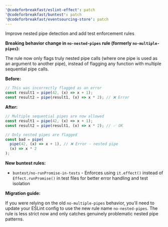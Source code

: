 ```yaml
---
'@codeforbreakfast/eslint-effect': patch
'@codeforbreakfast/buntest': patch
'@codeforbreakfast/eventsourcing-store': patch
---
```


Improve nested pipe detection and add test enforcement rules

**Breaking behavior change in `no-nested-pipes` rule (formerly `no-multiple-pipes`):**

The rule now only flags truly nested pipe calls (where one pipe is used as an argument to another pipe), instead of flagging any function with multiple sequential pipe calls.

**Before:**

```typescript
// This was incorrectly flagged as an error
const result1 = pipe(42, (x) => x + 1);
const result2 = pipe(result1, (x) => x * 2); // ❌ Error
```

**After:**

```typescript
// Multiple sequential pipes are now allowed
const result1 = pipe(42, (x) => x + 1);
const result2 = pipe(result1, (x) => x * 2); // ✅ OK

// Only nested pipes are flagged
const bad = pipe(
  pipe(42, (x) => x + 1), // ❌ Error - nested pipe
  (x) => x * 2
);
```

**New buntest rules:**

- `buntest/no-runPromise-in-tests` - Enforces using `it.effect()` instead of `Effect.runPromise()` in test files for better error handling and test isolation

**Migration guide:**

If you were relying on the old `no-multiple-pipes` behavior, you'll need to update your ESLint config to use the new rule name `no-nested-pipes`. The rule is less strict now and only catches genuinely problematic nested pipe patterns.
